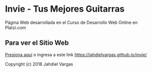 # Invie - Tus Mejores Guitarras

Página Web desarrollada en el Curso de Desarrollo Web Online en Platzi.com

## Para ver el Sitio Web

[Presiona aquí](https://jahdielvargas.github.io/invie/)  o ingresa a este link https://jahdielvargas.github.io/invie/


Copyright (c) 2018 Jahdiel Vargas
